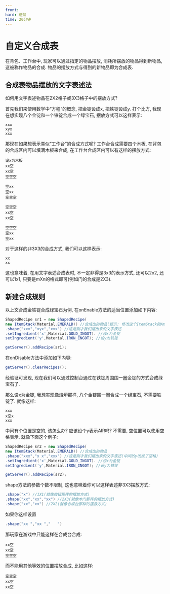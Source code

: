 ```yaml
---
front:
hard: 进阶
time: 20分钟
---
```


# 自定义合成表

在背包、工作台中, 玩家可以通过指定的物品摆放, 消耗所摆放的物品得到新物品, 这被称作物品的合成. 物品的摆放方式与得到的新物品即为合成表.  

## 合成表物品摆放的文字表述法

如何用文字表述物品在2X2格子或3X3格子中的摆放方式?  

首先我们来使用数学中“方程”的概念, 把金锭设成x, 把铁锭设成y. 打个比方, 我现在想实现八个金锭和一个铁锭合成一个绿宝石, 摆放方式可以这样表示:    

```
xxx
xyx
xxx
```

那现在如果想表示类似“工作台”的合成方式呢? 工作台合成需要四个木板, 在背包的合成区内可以填满木板来合成, 在工作台合成区内可以有这样的摆放方式:  

```
设x为木板
xx空
xx空
空空空

空xx
空xx
空空空

空空空
xx空
xx空

空空空
空xx
空xx
```
对于这样的非3X3的合成方式, 我们可以这样表示:  

```
xx
xx
```

这也意味着, 在用文字表述合成表时, 不一定非得是3x3的表示方式, 还可以2x2, 还可以1x1, 只要是mXn的格式即可(例如门的合成是2X3).

## 新建合成规则

以上文合成金铁锭合成绿宝石为例, 在onEnable方法的适当位置添加如下内容:  

```java
ShapedRecipe sr1 = new ShapedRecipe(
new ItemStack(Material.EMERALD)) //合成出的物品(提示: 修改这个ItemStack的Amount可以控制能合成多少个目标物品)
.shape("xxx","xyx","xxx") //这是刚才我们摆出来的文字表述
.setIngredient('x',Material.GOLD_INGOT). //设x为金锭
setIngredient('y',Material.IRON_INGOT); //设y为铁锭

getServer().addRecipe(sr1);
```

在onDisable方法中添加如下内容:  

```java
getServer().clearRecipes();
```

经验证可发现, 现在我们可以通过控制台通过在铁锭周围围一圈金锭的方式合成绿宝石了.  

那么设x为金锭, 我想实现像熔炉那样, 八个金锭围一圈合成一个绿宝石, 不需要铁锭了. 就像这样:  

```
xxx
x空x
xxx
```

中间有个位置是空的, 该怎么办? 应该设个y表示AIR吗? 不需要, 空位置可以使用空格表示. 就像下面这个例子:  

```java
ShapedRecipe sr2 = new ShapedRecipe(
new ItemStack(Material.EMERALD)) //合成出的物品
.shape("xxx","x x","xxx") //这是刚才我们摆出来的文字表述(中间的y改成了空格)
.setIngredient('x',Material.GOLD_INGOT). //设x为金锭
setIngredient('y',Material.IRON_INGOT); //设y为铁锭

getServer().addRecipe(sr2);
```

shape方法的参数个数不限制, 这也意味着你可以这样表述非3X3摆放方式:  

```java
.shape("x") //1X1(就像按钮那样的摆放方式)
.shape("xx","xx","xx") //2X3(就像木门那样的摆放方式)
.shape("xx","xx") //2X2(就像合成台那样的摆放方式)
```

如果你这样设置  

```java
.shape("xx ","xx ","   ")
```  

那玩家在游戏中只能这样在合成台合成:  
```
xx空
xx空
空空空
```  

而不能用其他等效的位置摆放合成, 比如这样:  

```
空空空
xx空
xx空
```
